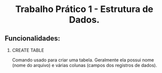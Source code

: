 <h1 align = "center">Trabalho Prático 1 - Estrutura de Dados.</h1>
<h2>Funcionalidades:</h2>
<ol>
<li> CREATE TABLE</li>
<p>
  Comando usado para criar uma tabela. Geralmente ela possui nome (nome do arquivo) e várias colunas (campos dos registros de dados).
</p>
</ol>

  

